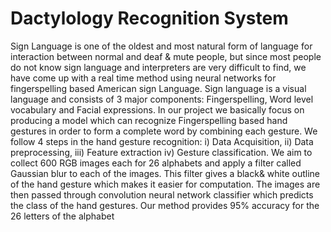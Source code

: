 # Dactylology Recognition System

Sign Language is one of the oldest and most natural form of language for interaction between normal and deaf & mute people, but since most people do not know sign language and interpreters are very difficult to find, we have come up with a real time method using neural networks for fingerspelling based American sign Language. Sign language is a visual language and consists of 3 major components: Fingerspelling, Word level vocabulary and Facial expressions.
In our project we basically focus on producing a model which can recognize Fingerspelling based hand gestures in order to form a complete word by combining each gesture.
We follow 4 steps in the hand gesture recognition: i) Data Acquisition, ii) Data preprocessing, iii) Feature extraction iv) Gesture classification. We aim to collect 600 RGB images each for 26 alphabets and apply a filter called Gaussian blur to each of the images. This filter gives a black& white outline of the hand gesture which makes it easier for computation. The images are then passed through convolution neural network classifier which predicts the class of the hand gestures. Our method provides 95% accuracy for the 26 letters of the alphabet

